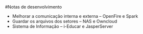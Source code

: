 #Notas de desenvolvimento

* Melhorar a comunicação interna e externa – OpenFire e Spark
* Guardar os arquivos dos setores – NAS e Owncloud
* Sistema de Informação – i-Educar e JasperServer
